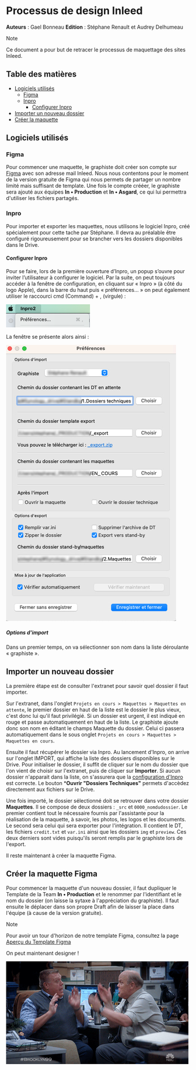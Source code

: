 # Processus de design Inleed

**Auteurs** : Gael Bonneau
**Edition** : Stéphane Renault et Audrey Delhumeau

> [!NOTE]
>Ce document a pour but de retracer le processus de maquettage des sites Inleed.

## Table des matières
- [Logiciels utilisés](#logiciels-utilisés)
  - [Figma](#figma)
  - [Inpro](#inpro)
    - [Configurer Inpro](#configurer-inpro)
- [Importer un nouveau dossier](#importer-un-nouveau-dossier)
- [Créer la maquette](#creer-la-maquette)

## Logiciels utilisés
### Figma
Pour commencer une maquette, le graphiste doit créer son compte sur [Figma](https://www.figma.com/signup) avec son adresse mail Inleed. Nous nous contentons pour le moment de la version gratuite de Figma qui nous permets de partager un nombre limité mais suffisant de template. Une fois le compte crééer, le graphiste sera ajouté aux équipes **In • Production** et **In • Asgard**, ce qui lui permettra d'utiliser les fichiers partagés.

### Inpro
Pour importer et exporter les maquettes, nous utilisons le logiciel Inpro, créé spécialement pour cette tache par Stéphane. Il devra au préalable être configuré rigoureusement pour se brancher vers les dossiers disponibles dans le Drive.

#### Configurer Inpro
Pour se faire, lors de la première ouverture d’Inpro, un popup s’ouvre pour inviter l’utilisateur à configurer le logiciel. Par la suite, on peut toujours accéder à la fenêtre de configuration, en cliquant sur « Inpro » (à côté du logo Apple), dans la barre du haut puis « préférences… » on peut également utiliser le raccourci cmd (Command) + , (virgule) :

![Accéder aux préférences](imgs/acces_preferences.png)

La fenêtre se présente alors ainsi :

![Fenêtre des préférences](imgs/fenetre_pref_inpro.jpg)

##### Options d'import
Dans un premier temps, on va sélectionner son nom dans la liste déroulante « graphiste ».



## Importer un nouveau dossier
La première étape est de consulter l'extranet pour savoir quel dossier il faut importer.

Sur l'extranet, dans l'onglet `Projets en cours > Maquettes > Maquettes en attente`, le premier dossier en haut de la liste est le dossier le plus vieux, c'est donc lui qu'il faut privilégié. Si un dossier est urgent, il est indiqué en rouge et passe automatiquement en haut de la liste. Le graphiste ajoute donc son nom en éditant le champs Maquette du dossier. Celui ci passera automatiquement dans le sous onglet `Projets en cours > Maquettes > Maquettes en cours`.

Ensuite il faut récupérer le dossier via Inpro. Au lancement d'Inpro, on arrive sur l'onglet IMPORT, qui affiche la liste des dossiers disponibles sur le Drive. Pour initialiser le dossier, il suffit de cliquer sur le nom du dossier que l'on vient de choisir sur l'extranet, puis de cliquer sur **Importer**.
Si aucun dossier n'apparait dans la liste, on s'assurera que la [configuration d'Inpro](#configurer-inpro) est correcte. Le bouton ***Ouvrir "Dossiers Techniques"** permets d'accèdez directement aux fichiers sur le Drive.

Une fois importé, le dossier sélectionné doit se retrouver dans votre dossier **Maquettes**. Il se compose de deux dossiers : `_src` et `0000_nomdudossier`. Le premier contient tout le nécessaire fournis par l'assistante pour la réalisation de la maquette, à savoir, les photos, les logos et les documents. Le second sera celui qui sera exporter pour l'intégration. Il contient le DT, les fichiers `credit.txt` et `var.ini` ainsi que les dossiers `img` et `preview`. Ces deux derniers sont vides puisqu'ils seront remplis par le graphiste lors de l'export.

Il reste maintenant à créer la maquette Figma.

## Créer la maquette Figma

Pour commencer la maquette d'un nouveau dossier, il faut dupliquer le Template de la Team **In • Production** et le renommer par l'identifiant et le nom du dossier (on laisse la sytaxe à l'appréciation du graphiste). Il faut ensuite le déplacer dans son propre Draft afin de laisser la place dans l'équipe (à cause de la version gratuite).

> [!NOTE]
> Pour avoir un tour d'horizon de notre template Figma, consultez la page [Aperçu du Template Figma](/Aperçu%20du%20template%20Figma.md)

On peut maintenant designer !

![letsgo.gif](gifs/letsgo.gif)
